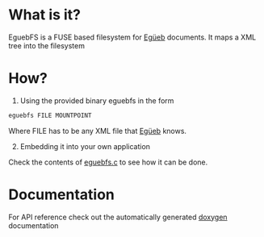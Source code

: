 What is it?
===========
EguebFS is a FUSE based filesystem for [Egüeb](https://github.com/turran/egueb) documents. It maps a XML tree into the filesystem

How?
====
1. Using the provided binary eguebfs in the form
  ```bash
  eguebfs FILE MOUNTPOINT
  ```
  Where FILE has to be any XML file that [Egüeb](https://github.com/turran/egueb) knows.

2. Embedding it into your own application
  
  Check the contents of [eguebfs.c](https://github.com/turran/eguebfs/blob/master/src/bin/eguebfs.c) to see how it can be done.

Documentation
=============
For API reference check out the automatically generated [doxygen](https://turran.github.io/eguebfs/docs/index.html) documentation

